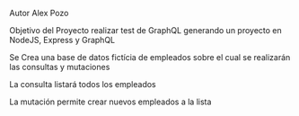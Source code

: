 Autor Alex Pozo

Objetivo del Proyecto realizar test de GraphQL generando un proyecto en NodeJS, Express y GraphQL

Se Crea una base de datos fictícia de empleados sobre el cual se realizarán las consultas y mutaciones 

La consulta listará todos los empleados

La mutación permite crear nuevos empleados a la lista
